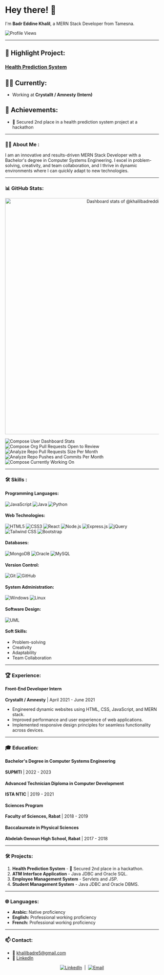 # Hey there! 👋
I'm **Badr Eddine Khalil**, a MERN Stack Developer from Tamesna.

![Profile Views](https://komarev.com/ghpvc/?username=khalilbadredd&style=flat-square&color=blue)

---

## 🚀 Highlight Project:
### [Health Prediction System](#projects)

## 👨‍💻 Currently:
- Working at **CrystalIt / Amnesty (Intern)**

## 🌟 Achievements:
- 🥈 Secured 2nd place in a health prediction system project at a hackathon

---

### :man_technologist: About Me :
I am an innovative and results-driven MERN Stack Developer with a Bachelor's degree in Computer Systems Engineering. I excel in problem-solving, creativity, and team collaboration, and I thrive in dynamic environments where I can quickly adapt to new technologies.

---

### 📊 GitHub Stats:
<!-- Copy-paste in your Readme.md file -->

<a href="https://next.ossinsight.io/widgets/official/compose-user-dashboard-stats?user_id=46822901" target="_blank" style="display: block" align="center">
  <picture>
    <source media="(prefers-color-scheme: dark)" srcset="https://next.ossinsight.io/widgets/official/compose-user-dashboard-stats/thumbnail.png?user_id=46822901&image_size=auto&color_scheme=dark" width="771" height="auto">
    <img alt="Dashboard stats of @khalilbadreddine" src="https://next.ossinsight.io/widgets/official/compose-user-dashboard-stats/thumbnail.png?user_id=46822901&image_size=auto&color_scheme=light" width="771" height="auto">
  </picture>
</a>

<!-- Made with [OSS Insight](https://ossinsight.io/) -->

![Compose User Dashboard Stats](https://next.ossinsight.io/widgets/official/compose-user-dashboard-stats?user_id=12960671)
![Compose Org Pull Requests Open to Review](https://next.ossinsight.io/widgets/official/compose-org-pull-requests-open-to-review?owner_id=11855343&period=past_28_days)
![Analyze Repo Pull Requests Size Per Month](https://next.ossinsight.io/widgets/official/analyze-repo-pull-requests-size-per-month?repo_id=41986369)
![Analyze Repo Pushes and Commits Per Month](https://next.ossinsight.io/widgets/official/analyze-repo-pushes-and-commits-per-month?repo_id=41986369)
![Compose Currently Working On](https://next.ossinsight.io/widgets/official/compose-currently-working-on?user_id=12960671&activity_type=all)

---

### :hammer_and_wrench: Skills :
#### Programming Languages:
![JavaScript](https://img.shields.io/badge/-JavaScript-black?style=flat-square&logo=javascript)
![Java](https://img.shields.io/badge/-Java-red?style=flat-square&logo=java)
![Python](https://img.shields.io/badge/-Python-blue?style=flat-square&logo=python)

#### Web Technologies:
![HTML5](https://img.shields.io/badge/-HTML5-E34F26?style=flat-square&logo=html5&logoColor=white)
![CSS3](https://img.shields.io/badge/-CSS3-1572B6?style=flat-square&logo=css3)
![React](https://img.shields.io/badge/-React-black?style=flat-square&logo=react)
![Node.js](https://img.shields.io/badge/-Node.js-339933?style=flat-square&logo=nodedotjs)
![Express.js](https://img.shields.io/badge/-Express-black?style=flat-square&logo=express)
![jQuery](https://img.shields.io/badge/-jQuery-0769AD?style=flat-square&logo=jquery)
![Tailwind CSS](https://img.shields.io/badge/-TailwindCSS-38B2AC?style=flat-square&logo=tailwind-css)
![Bootstrap](https://img.shields.io/badge/-Bootstrap-563D7C?style=flat-square&logo=bootstrap)

#### Databases:
![MongoDB](https://img.shields.io/badge/-MongoDB-47A248?style=flat-square&logo=mongodb)
![Oracle](https://img.shields.io/badge/-Oracle-F80000?style=flat-square&logo=oracle)
![MySQL](https://img.shields.io/badge/-MySQL-4479A1?style=flat-square&logo=mysql)

#### Version Control:
![Git](https://img.shields.io/badge/-Git-F05032?style=flat-square&logo=git)
![GitHub](https://img.shields.io/badge/-GitHub-181717?style=flat-square&logo=github)

#### System Administration:
![Windows](https://img.shields.io/badge/-Windows-0078D6?style=flat-square&logo=windows)
![Linux](https://img.shields.io/badge/-Linux-FCC624?style=flat-square&logo=linux)

#### Software Design:
![UML](https://img.shields.io/badge/-UML-546E7A?style=flat-square&logo=uml)

#### Soft Skills:
- Problem-solving
- Creativity
- Adaptability
- Team Collaboration

---

### 🏆 Experience:
#### Front-End Developer Intern
**CrystalIt / Amnesty** | April 2021 - June 2021
- Engineered dynamic websites using HTML, CSS, JavaScript, and MERN stack.
- Improved performance and user experience of web applications.
- Implemented responsive design principles for seamless functionality across devices.

---

### 🎓 Education:
#### Bachelor's Degree in Computer Systems Engineering
**SUPMTI** | 2022 - 2023

#### Advanced Technician Diploma in Computer Development
**ISTA NTIC** | 2019 - 2021

#### Sciences Program
**Faculty of Sciences, Rabat** | 2018 - 2019

#### Baccalaureate in Physical Sciences
**Abdelah Genoun High School, Rabat** | 2017 - 2018

---

### 🛠 Projects:
1. **Health Prediction System** - 🥈 Secured 2nd place in a hackathon.
2. **ATM Interface Application** - Java JDBC and Oracle SQL.
3. **Employee Management System** - Servlets and JSP.
4. **Student Management System** - Java JDBC and Oracle DBMS.

---

### 🌐 Languages:
- **Arabic:** Native proficiency
- **English:** Professional working proficiency
- **French:** Professional working proficiency

---

### 📫 Contact:
- 📧 [khalilbadre5@gmail.com](mailto:khalilbadre5@gmail.com)
- 💼 [LinkedIn](https://linkedin.com/khalilbadredd)

<div align="center">
  <a href="https://linkedin.com/khalilbadredd"><img src="https://img.shields.io/badge/-LinkedIn-0077B5?style=flat&logo=LinkedIn&logoColor=white" alt="LinkedIn"></a>
  &nbsp;|&nbsp;
  <a href="mailto:khalilbadre5@gmail.com"><img src="https://img.shields.io/badge/-Email-D14836?style=flat&logo=Gmail&logoColor=white" alt="Email"></a>
</div>
